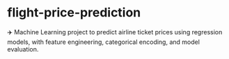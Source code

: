 # flight-price-prediction
✈️ Machine Learning project to predict airline ticket prices using regression models, with feature engineering, categorical encoding, and model evaluation.
